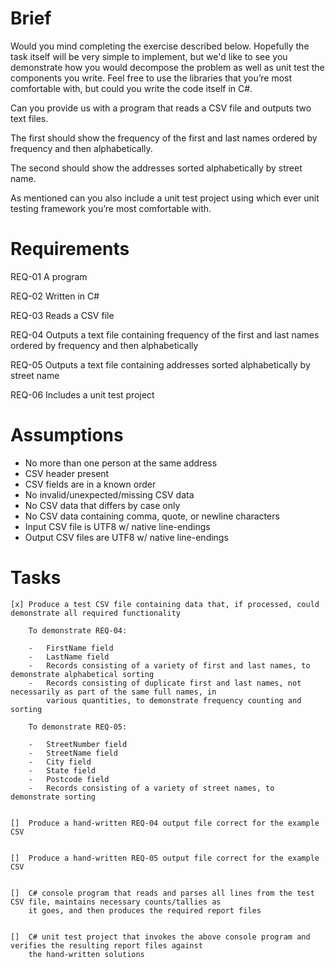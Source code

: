 Brief
=====

Would you mind completing the exercise described below.  Hopefully the task itself will be very simple to implement, but
we'd like to see you demonstrate how you would decompose the problem as well as unit test the components you write.
Feel free to use the libraries that you’re most comfortable with, but could you write the code itself in C#.

Can you provide us with a program that reads a CSV file and outputs two text files. 

The first should show the frequency of the first and last names ordered by frequency and then alphabetically. 

The second should show the addresses sorted alphabetically by street name. 

As mentioned can you also include a unit test project using which ever unit testing framework you’re most comfortable
with.



Requirements
============

REQ-01  A program

REQ-02  Written in C#

REQ-03  Reads a CSV file

REQ-04  Outputs a text file containing frequency of the first and last names ordered by frequency and then
        alphabetically

REQ-05  Outputs a text file containing addresses sorted alphabetically by street name

REQ-06  Includes a unit test project



Assumptions
===========

-   No more than one person at the same address
-   CSV header present
-   CSV fields are in a known order
-   No invalid/unexpected/missing CSV data
-   No CSV data that differs by case only
-   No CSV data containing comma, quote, or newline characters
-   Input CSV file is UTF8 w/ native line-endings
-   Output CSV files are UTF8 w/ native line-endings



Tasks
=====

    [x] Produce a test CSV file containing data that, if processed, could demonstrate all required functionality

        To demonstrate REQ-04:

        -   FirstName field
        -   LastName field
        -   Records consisting of a variety of first and last names, to demonstrate alphabetical sorting
        -   Records consisting of duplicate first and last names, not necessarily as part of the same full names, in
            various quantities, to demonstrate frequency counting and sorting

        To demonstrate REQ-05:

        -   StreetNumber field
        -   StreetName field
        -   City field
        -   State field
        -   Postcode field
        -   Records consisting of a variety of street names, to demonstrate sorting


    []  Produce a hand-written REQ-04 output file correct for the example CSV


    []  Produce a hand-written REQ-05 output file correct for the example CSV


    []  C# console program that reads and parses all lines from the test CSV file, maintains necessary counts/tallies as
        it goes, and then produces the required report files


    []  C# unit test project that invokes the above console program and verifies the resulting report files against
        the hand-written solutions
